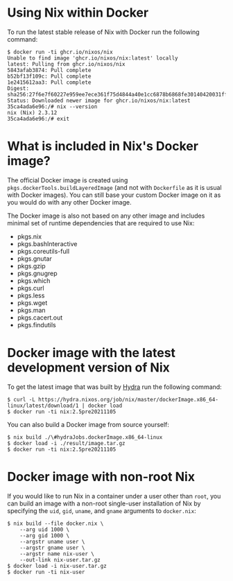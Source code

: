 # Using Nix within Docker

To run the latest stable release of Nix with Docker run the following command:

```console
$ docker run -ti ghcr.io/nixos/nix
Unable to find image 'ghcr.io/nixos/nix:latest' locally
latest: Pulling from ghcr.io/nixos/nix
5843afab3874: Pull complete
b52bf13f109c: Pull complete
1e2415612aa3: Pull complete
Digest: sha256:27f6e7f60227e959ee7ece361f75d4844a40e1cc6878b6868fe30140420031ff
Status: Downloaded newer image for ghcr.io/nixos/nix:latest
35ca4ada6e96:/# nix --version
nix (Nix) 2.3.12
35ca4ada6e96:/# exit
```

# What is included in Nix's Docker image?

The official Docker image is created using `pkgs.dockerTools.buildLayeredImage`
(and not with `Dockerfile` as it is usual with Docker images). You can still
base your custom Docker image on it as you would do with any other Docker
image.

The Docker image is also not based on any other image and includes minimal set
of runtime dependencies that are required to use Nix:

 - pkgs.nix
 - pkgs.bashInteractive
 - pkgs.coreutils-full
 - pkgs.gnutar
 - pkgs.gzip
 - pkgs.gnugrep
 - pkgs.which
 - pkgs.curl
 - pkgs.less
 - pkgs.wget
 - pkgs.man
 - pkgs.cacert.out
 - pkgs.findutils

# Docker image with the latest development version of Nix

To get the latest image that was built by [Hydra](https://hydra.nixos.org) run
the following command:

```console
$ curl -L https://hydra.nixos.org/job/nix/master/dockerImage.x86_64-linux/latest/download/1 | docker load
$ docker run -ti nix:2.5pre20211105
```

You can also build a Docker image from source yourself:

```console
$ nix build ./\#hydraJobs.dockerImage.x86_64-linux
$ docker load -i ./result/image.tar.gz
$ docker run -ti nix:2.5pre20211105
```

# Docker image with non-root Nix

If you would like to run Nix in a container under a user other than `root`,
you can build an image with a non-root single-user installation of Nix
by specifying the `uid`, `gid`, `uname`, and `gname` arguments to `docker.nix`:

```console
$ nix build --file docker.nix \
    --arg uid 1000 \
    --arg gid 1000 \
    --argstr uname user \
    --argstr gname user \
    --argstr name nix-user \
    --out-link nix-user.tar.gz
$ docker load -i nix-user.tar.gz
$ docker run -ti nix-user
```
